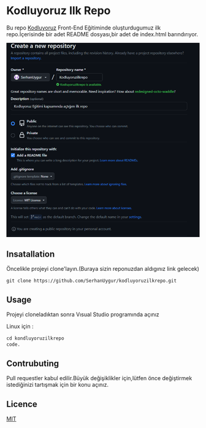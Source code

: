 # Kodluyoruz Ilk Repo

Bu repo [Kodluyoruz](https://kodluyoruz.org) Front-End Eğitiminde oluşturdugumuz ilk repo.İçerisinde bir adet README dosyası,bir adet de index.html barındırıyor.

![lorem picsum](Kodluyoruzilkrepo.png)

## Insatallation 

Öncelikle projeyi clone'layın.(Buraya sizin reponuzdan aldıgınız link gelecek)

```
git clone https://github.com/SerhanUygur/kodluyoruzilkrepo.git

```

## Usage

Projeyi cloneladıktan sonra Vısual Studio programında açınız 

Linux için : 

```
cd kondluyoruzilkrepo
code.
```

## Contrubuting 

Pull requestler kabul edilir.Büyük değişiklikler için,lütfen önce değiştirmek istediğinizi tartışmak için bir konu açınız.

## Licence 

[MIT](https://choosealicense.com/licenses/mit/)

